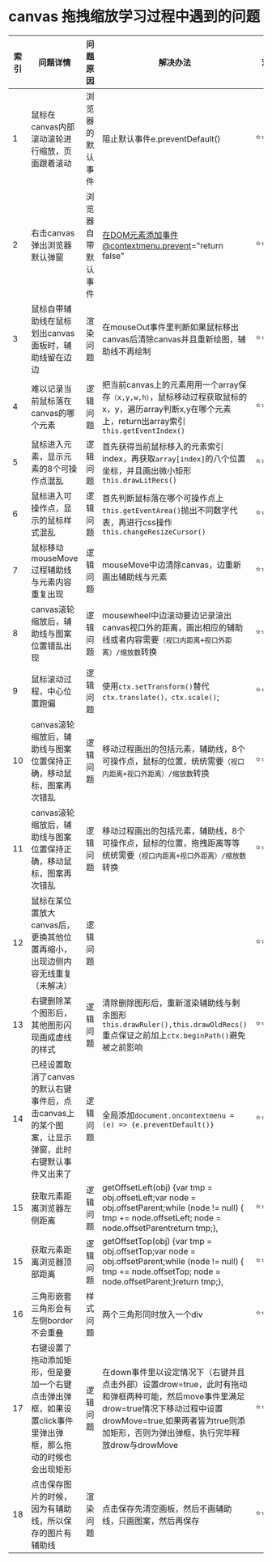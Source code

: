 <!--
 * @Author: yuanaohua
 * @Date: 2021-04-02 16:49:20
 * @FilePath: /demo-vue3/Users/yuanaohua/Desktop/遇到的问题.md
-->
<!--
 * @Descripttion: 
 * @version: 
 * @Author: lzy
 * @Date: 2021-04-02 09:32:09
 * @LastEditors: Andy
 * @LastEditTime: 2021-04-07 11:45:35
-->
# canvas 拖拽缩放学习过程中遇到的问题

|索引|问题详情|问题原因|解决办法|难度系数|
|----|----|----|----|----|
|1|鼠标在canvas内部滚动滚轮进行缩放，页面跟着滚动|浏览器的默认事件|阻止默认事件e.preventDefault()|⭐⭐|
|2|右击canvas弹出浏览器默认弹窗|浏览器自带默认事件|在DOM元素添加事件@contextmenu.prevent="return false"|⭐⭐⭐|
|3|鼠标自带辅助线在鼠标划出canvas面板时，辅助线留在边边|渲染问题|在mouseOut事件里判断如果鼠标移出canvas后清除canvas并且重新绘图，辅助线不再绘制|⭐⭐⭐⭐⭐⭐|
|4|难以记录当前鼠标落在canvas的哪个元素|逻辑问题|把当前canvas上的元素用用一个array保存`（x,y,w,h）`，鼠标移动过程获取鼠标的x，y，遍历array判断x,y在哪个元素上，return出array索引`this.getEventIndex()`|⭐⭐⭐⭐⭐|
|5|鼠标进入元素，显示元素的8个可操作点混乱|逻辑问题|首先获得当前鼠标移入的元素索引index，再获取`array[index]`的八个位置坐标，并且画出微小矩形`this.drawLitRecs()`|⭐⭐⭐⭐⭐|
|6|鼠标进入可操作点，显示的鼠标样式混乱|逻辑问题|首先判断鼠标落在哪个可操作点上`this.getEventArea()`抛出不同数字代表，再进行css操作`this.changeResizeCursor()`|⭐⭐⭐⭐⭐|
|7|鼠标移动mouseMove过程辅助线与元素内容重复出现|逻辑问题|mouseMove中边清除canvas，边重新画出辅助线与元素|⭐⭐⭐⭐⭐⭐|
|8|canvas滚轮缩放后，辅助线与图案位置错乱出现|逻辑问题|mousewheel中边滚动要边记录滚出canvas视口外的距离，画出相应的辅助线或者内容需要`（视口内距离+视口外距离）/缩放数`转换|⭐⭐⭐⭐⭐⭐⭐⭐|
|9|鼠标滚动过程，中心位置跑偏|逻辑问题|使用`ctx.setTransform()`替代`ctx.translate()，ctx.scale()`;|⭐⭐⭐⭐⭐⭐|
|10|canvas滚轮缩放后，辅助线与图案位置保持正确，移动鼠标，图案再次错乱|逻辑问题|移动过程画出的包括元素，辅助线，8个可操作点，鼠标的位置，统统需要`（视口内距离+视口外距离）/缩放数`转换|⭐⭐⭐⭐⭐⭐⭐⭐|
|11|canvas滚轮缩放后，辅助线与图案位置保持正确，移动鼠标，图案再次错乱|逻辑问题|移动过程画出的包括元素，辅助线，8个可操作点，鼠标的位置，拖拽距离等等统统需要`（视口内距离+视口外距离）/缩放数`转换|⭐⭐⭐⭐⭐⭐⭐⭐|
|12|鼠标在某位置放大canvas后，更换其他位置再缩小，出现边侧内容无线重复（未解决）|逻辑问题||⭐⭐⭐⭐⭐⭐⭐⭐|
|13|右键删除某个图形后，其他图形闪现画成虚线的样式|逻辑问题|清除删除图形后，重新渲染辅助线与剩余图形`this.drawRuler(),this.drawOldRecs()`重点保证之前加上`ctx.beginPath()`避免被之前影响|⭐⭐⭐⭐⭐⭐|
|14|已经设置取消了canvas的默认右键事件后，点击canvas上的某个图案，让显示弹窗，此时右键默认事件又出来了|逻辑问题|全局添加`document.oncontextmenu = (e) => {e.preventDefault()}`|⭐⭐⭐|
|15|获取元素距离浏览器左侧距离|逻辑问题|getOffsetLeft(obj) {var tmp = obj.offsetLeft;var node = obj.offsetParent;while (node != null) {  tmp += node.offsetLeft;  node = node.offsetParentreturn tmp;},|⭐⭐⭐|
|15|获取元素距离浏览器顶部距离|逻辑问题|getOffsetTop(obj) {var tmp = obj.offsetTop;var node = obj.offsetParent;while (node != null) {  tmp += node.offsetTop;  node = node.offsetParent;}return tmp;},|⭐⭐⭐|
|16|三角形嵌套三角形会有左侧border不会重叠|样式问题|两个三角形同时放入一个div|⭐⭐|
|17|右键设置了拖动添加矩形，但是要加一个右键点击弹出弹框，如果设置click事件里弹出弹框，那么拖动的时候也会出现矩形|逻辑问题|在down事件里以设定情况下（右键并且点击外部）设置drow=true，此时有拖动和弹框两种可能，然后move事件里满足drow=true情况下移动过程中设置drowMove=true,如果两者皆为true则添加矩形，否则为弹出弹框，执行完毕释放drow与drowMove|⭐⭐⭐⭐⭐|
|18|点击保存图片的时候，因为有辅助线，所以保存的图片有辅助线|渲染问题|点击保存先清空画板，然后不画辅助线，只画图案，然后再保存|⭐⭐⭐⭐|
